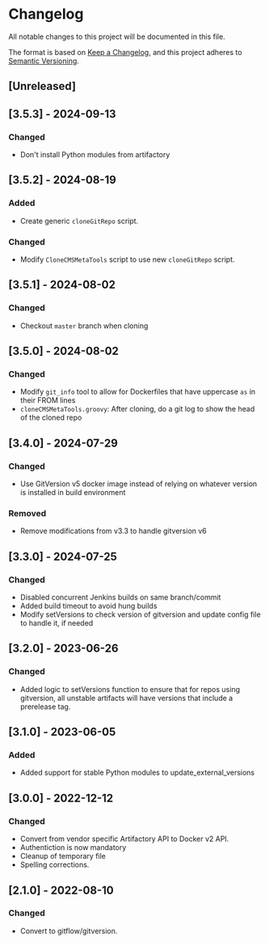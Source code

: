 # Changelog

All notable changes to this project will be documented in this file.

The format is based on [Keep a Changelog](https://keepachangelog.com/en/1.0.0/),
and this project adheres to [Semantic Versioning](https://semver.org/spec/v2.0.0.html).

## [Unreleased]

## [3.5.3] - 2024-09-13
### Changed
- Don't install Python modules from artifactory

## [3.5.2] - 2024-08-19
### Added
- Create generic `cloneGitRepo` script.

### Changed
- Modify `CloneCMSMetaTools` script to use new `cloneGitRepo` script.

## [3.5.1] - 2024-08-02
### Changed
- Checkout `master` branch when cloning

## [3.5.0] - 2024-08-02
### Changed
- Modify `git_info` tool to allow for Dockerfiles that have uppercase `as` in their FROM lines
- `cloneCMSMetaTools.groovy`: After cloning, do a git log to show the head of the cloned repo

## [3.4.0] - 2024-07-29
### Changed
- Use GitVersion v5 docker image instead of relying on whatever version is installed in build environment

### Removed
- Remove modifications from v3.3 to handle gitversion v6

## [3.3.0] - 2024-07-25
### Changed
- Disabled concurrent Jenkins builds on same branch/commit
- Added build timeout to avoid hung builds
- Modify setVersions to check version of gitversion and update config file to handle it, if needed

## [3.2.0] - 2023-06-26
### Changed
- Added logic to setVersions function to ensure that for repos using gitversion, all unstable
  artifacts will have versions that include a prerelease tag.

## [3.1.0] - 2023-06-05
### Added
- Added support for stable Python modules to update_external_versions

## [3.0.0] - 2022-12-12
### Changed
- Convert from vendor specific Artifactory API to Docker v2 API.
- Authentiction is now mandatory
- Cleanup of temporary file
- Spelling corrections.

## [2.1.0] - 2022-08-10
### Changed
- Convert to gitflow/gitversion.

